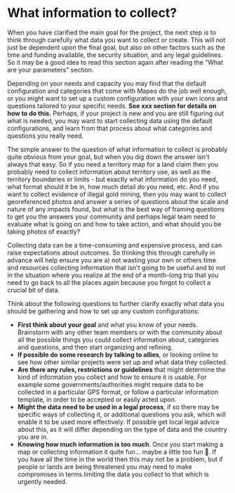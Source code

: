 # What information to collect?

When you have clarified the main goal for the project, the next step is to think through carefully what data you want to collect or create. This will not just be dependent upon the final goal, but also on other factors such as the time and funding available, the security situation, and any legal guidelines. So it may be a good idea to read this section again after reading the "What are your parameters" section.

Depending on your needs and capacity you may find that the default configuration and categories that come with Mapeo do the job well enough, or you might want to set up a custom configuration with your own icons and questions tailored to your specific needs. **See xxx section for details on how to do this.** Perhaps, if your project is new and you are still figuring out what is needed, you may want to start collecting data using the default configurations, and learn from that process about what categories and questions you really need.

The simple answer to the question of what information to collect is probably quite obvious from your goal, but when you dig down the answer isn't always that easy. So if you need a territory map for a land claim then you probably need to collect information about territory use, as well as the territory boundaries or limits - but exactly what information do you need, what format should it be in, how much detail do you need, etc. And if you want to collect evidence of illegal gold mining, then you may want to collect georeferenced photos and answer a series of questions about the scale and nature of any impacts found, but what is the best way of framing questions to get you the answers your community and perhaps legal team need to evaluate what is going on and how to take action, and what should you be taking photos of exactly?

Collecting data can be a time-consuming and expensive process, and can raise expectations about outcomes. So thinking this through carefully in advance will help ensure you are a\) not wasting your own or others time and resources collecting information that isn't going to be useful and b\) not in the situation where you realize at the end of a month-long trip that you need to go back to all the places again because you forgot to collect a crucial bit of data.

Think about the following questions to further clarify exactly what data you should be gathering and how to set up any custom configurations:

* **First think about your goal** and what you know of your needs. Brainstorm with any other team members or with the community about all the possible things you could collect information about, categories and questions, and then start organizing and refining.
* **If possible do some research by talking to allies**, or looking online to see how other similar projects were set up and what data they collected.
* **Are there any rules, restrictions or guidelines** that might determine the kind of information you collect and how to ensure it is usable. For example some governments/authorities might require data to be collected in a particular GPS format, or follow a particular information template, in order to be accepted or easily acted upon.
* **Might the data need to be used in a legal process**, if so there may be specific ways of collecting it, or additional questions you ask, which will enable it to be used more effectively. If possible get local legal advice about this, as it will differ depending on the type of data and the country you are in.
* **Knowing how much information is too much**. Once you start making a map or collecting information it quite fun... maybe a little too fun 🙂. If you have all the time in the world then this may not be a problem, but if people or lands are being threatened you may need to make compromises in terms limiting the data you collect to that which is urgently needed. 




